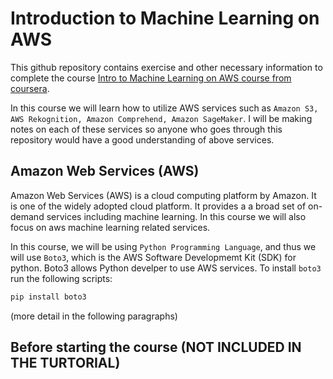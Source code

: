 # Introduction to Machine Learning on AWS
This github repository contains exercise and other necessary information to complete the course [Intro to Machine Learning on AWS course from coursera](https://www.coursera.org/learn/machine-learning-on-aws). 

In this course we will learn how to utilize AWS services such as ``Amazon S3, AWS Rekognition, Amazon Comprehend, Amazon SageMaker``. I will be making notes on each of these services so anyone who goes through this repository would have a good understanding of above services. 

## Amazon Web Services (AWS)

Amazon Web Services (AWS) is a cloud computing platform by Amazon. It is one of the widely adopted cloud platform.  It provides a a broad set of on-demand services including machine learning. In this course we will also focus on aws machine learning related services. 

In this course, we will be using `Python Programming Language`, and thus we will use `Boto3`, which is the AWS Software Developmemt Kit (SDK) for python. Boto3 allows Python develper to use AWS services. To install `boto3` run the following scripts:
```bash
pip install boto3
```

(more detail in the following paragraphs)

## Before starting the course (NOT INCLUDED IN THE TURTORIAL)